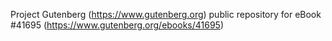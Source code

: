 Project Gutenberg (https://www.gutenberg.org) public repository for eBook #41695 (https://www.gutenberg.org/ebooks/41695)
